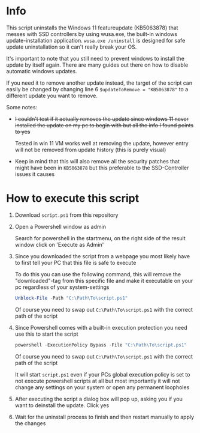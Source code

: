 # Info
This script uninstalls the Windows 11 featureupdate (KB5063878) that messes with SSD controllers by using wusa.exe, the built-in windows update-installation application.
`wusa.exe /uninstall` is designed for safe update uninstallation so it can't really break your OS.

It's important to note that you still need to prevent windows to install the update by itself again. There are many guides out there on how to disable automatic windows updates.

If you need it to remove another update instead, the target of the script can easily be changed by changing line 6 `$updateToRemove = "KB5063878"` to a different update you want to remove.

Some notes: 
- ~~I couldn't test if it actually removes the update since windows 11 never installed the update on my pc to begin with but all the info I found points to yes~~

  Tested in win 11 VM works well at removing the update, however entry will not be removed from update history (this is purely visual)
- Keep in mind that this will also remove all the security patches that might have been in `KB5063878` but this preferable to the SSD-Controller issues it causes

# How to execute this script

1. Download `script.ps1` from this repository
2. Open a Powershell window as admin
   
   Search for powershell in the startmenu, on the right side of the result window click on 'Execute as Admin'   
3. Since you downloaded the script from a webpage you most likely have to first tell your PC that this file is safe to execute
   
   To do this you can use the following command, this will remove the "downloaded"-tag from this specific file and make it executable on your pc regardless of your system-settings
   ```powershell
   Unblock-File -Path "C:\Path\To\script.ps1"
   ```
   Of course you need to swap out `C:\Path\To\script.ps1` with the correct path of the script
5. Since Powershell comes with a built-in execution protection you need use this to start the script
   ```powershell
   powershell -ExecutionPolicy Bypass -File "C:\Path\To\script.ps1"
   ```
   Of course you need to swap out `C:\Path\To\script.ps1` with the correct path of the script
   
   It will start `script.ps1` even if your PCs global execution policy is set to not execute powershell scripts at all but most importantly it will not change any settings on your system or open any permanent loopholes
6. After executing the script a dialog box will pop up, asking you if you want to deinstall the update. Click yes
7. Wait for the uninstall process to finish and then restart manually to apply the changes
